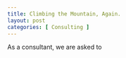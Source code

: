 ```yaml
---
title: Climbing the Mountain, Again.
layout: post
categories: [ Consulting ]
--- 
```


As a consultant, we are asked to 

